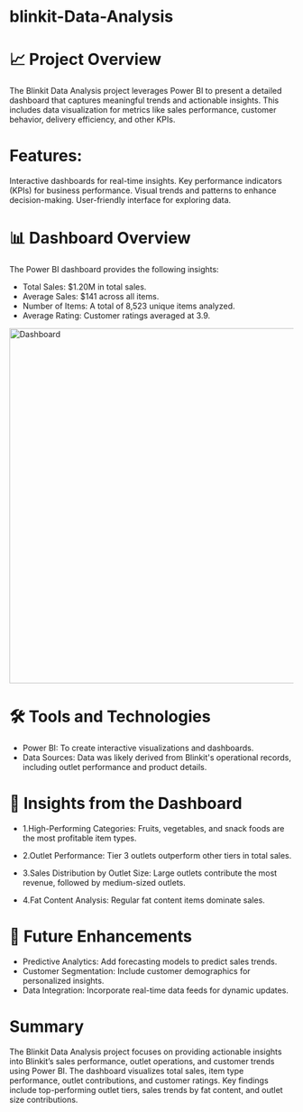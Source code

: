# blinkit-Data-Analysis

# 📈 Project Overview
The Blinkit Data Analysis project leverages Power BI to present a detailed dashboard that captures meaningful trends and actionable insights. This includes data visualization for metrics like sales performance, customer behavior, delivery efficiency, and other KPIs.

# Features:
  Interactive dashboards for real-time insights.
Key performance indicators (KPIs) for business performance.
Visual trends and patterns to enhance decision-making.
User-friendly interface for exploring data.


# 📊 Dashboard Overview
The Power BI dashboard provides the following insights:

- Total Sales: $1.20M in total sales.
- Average Sales: $141 across all items.
- Number of Items: A total of 8,523 unique items analyzed.
- Average Rating: Customer ratings averaged at 3.9.
<img width="630" alt="Dashboard" src="https://github.com/user-attachments/assets/ad229b22-6982-4e73-a28f-64977f3b914f">



# 🛠️ Tools and Technologies
- Power BI: To create interactive visualizations and dashboards.
- Data Sources: Data was likely derived from Blinkit's operational records, including outlet performance and product details.


# 🔑 Insights from the Dashboard
- 1.High-Performing Categories:
Fruits, vegetables, and snack foods are the most profitable item types.

- 2.Outlet Performance:
Tier 3 outlets outperform other tiers in total sales.

- 3.Sales Distribution by Outlet Size:
Large outlets contribute the most revenue, followed by medium-sized outlets.

- 4.Fat Content Analysis:
Regular fat content items dominate sales.

# 🌟 Future Enhancements
- Predictive Analytics: Add forecasting models to predict sales trends.
- Customer Segmentation: Include customer demographics for personalized insights.
- Data Integration: Incorporate real-time data feeds for dynamic updates.

# Summary
The Blinkit Data Analysis project focuses on providing actionable insights into Blinkit’s sales performance, outlet operations, and customer trends using Power BI. The dashboard visualizes total sales, item type performance, outlet contributions, and customer ratings. Key findings include top-performing outlet tiers, sales trends by fat content, and outlet size contributions.

